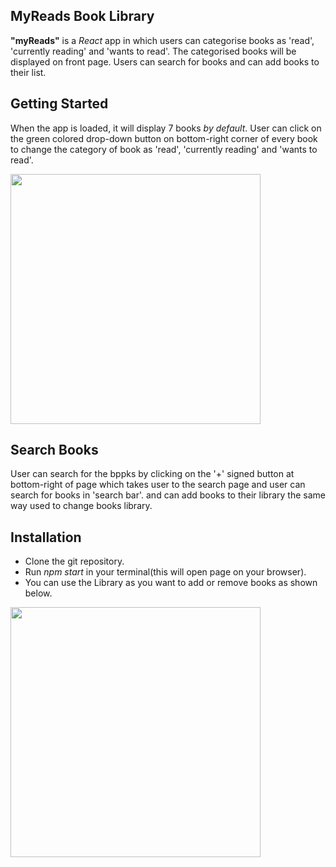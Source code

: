 ## MyReads Book Library
**"myReads"** is a _React_ app in which users can categorise books as 'read', 'currently reading' and 'wants to read'. The categorised books will be displayed on front page. Users can search for books and can add books to their list.

## Getting Started
When the app is loaded, it will display 7 books _by default_. User can click on the green colored drop-down button on bottom-right corner of every book to change the category of book as 'read', 'currently reading' and 'wants to read'.

<p><img src='images/gifR.gif' width="400px" height="400px"/></p>

## Search Books
User can search for the bppks by clicking on the '+' signed button at bottom-right of page which takes user to the search page and user can search for books in 'search bar'. and can add books to their library the same way used to change books library.

## Installation
- Clone the git repository.
- Run _npm start_ in your terminal(this will open page on your browser).
- You can use the Library as you want to add or remove books as shown below.

<p><img src='images/gif2' width="400px" height="400px"/></p>
